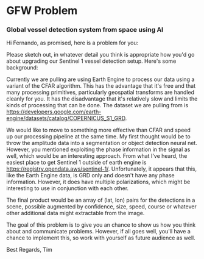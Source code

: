 # GFW Problem

### Global vessel detection system from space using AI


Hi Fernando, as promised, here is a problem for you:

Please sketch out, in whatever detail you think is appropriate how you'd go about upgrading our Sentinel 1 vessel detection setup. Here's some background:

Currently we are pulling are using Earth Engine to process our data using a variant of the CFAR algorithm. This has the advantage that it's free and that many processing primitives, particularly geospatial transforms are handled cleanly for you. It has the disadvantage that it's relatively slow and limits the kinds of processing that can be done. The dataset we are pulling from is  https://developers.google.com/earth-engine/datasets/catalog/COPERNICUS_S1_GRD. 

We would like to move to something more effective than CFAR and speed up our processing pipeline at the same time. My first thought would be to throw the amplitude data into a segmentation or object detection neural net. However, you mentioned exploiting the phase information in the signal as well, which would be an interesting approach. From what I've heard, the easiest place to get Sentinel 1 outside of earth engine is https://registry.opendata.aws/sentinel-1/. Unfortunately, it appears that this, like the Earth Engine data, is GRD only and doesn't have any phase information.  However, it does have multiple polarizations, which might be interesting to use in conjunction with each other. 

The final product would be an array of (lat, lon) pairs for the detections in a scene, possible augmented by confidence, size, speed, course or whatever other additional data might extractable from the image.

The goal of this problem is to give you an chance to show us how you think about and communicate problems. However, if all goes well, you'll have a chance to implement this, so work with yourself as future audience as well.

Best Regards,
Tim

